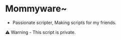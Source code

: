 # Mommyware~
- Passionate scripter, Making scripts for my friends.
  
⚠️ Warning - This script is private.
